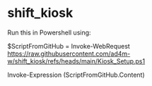 # shift_kiosk
Run this in Powershell using:

$ScriptFromGitHub = Invoke-WebRequest https://raw.githubusercontent.com/ad4m-w/shift_kiosk/refs/heads/main/Kiosk_Setup.ps1

Invoke-Expression $($ScriptFromGitHub.Content)
